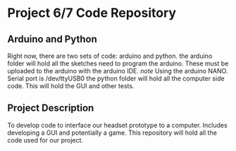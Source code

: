 # Project 6/7 Code Repository

## Arduino and Python

Right now, there are two sets of code: arduino and python.
the arduino folder will hold all the sketches need to program the arduino. These must be uploaded to the arduino with the arduino IDE.
*note* Using the arduino NANO. Serial port is /dev/ttyUSB0
the python folder will hold all the computer side code. This will hold the GUI and other tests.

## Project Description

To develop code to interface our headset prototype to a computer. Includes developing a GUI and potentially a game.
This repository will hold all the code used for our project.
